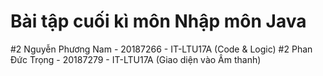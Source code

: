 # Bài tập cuối kì môn Nhập môn Java
#2 Nguyễn Phương Nam - 20187266 - IT-LTU17A (Code & Logic)
#2 Phan Đức Trọng - 20187279 - IT-LTU17A (Giao diện vào Âm thanh)
